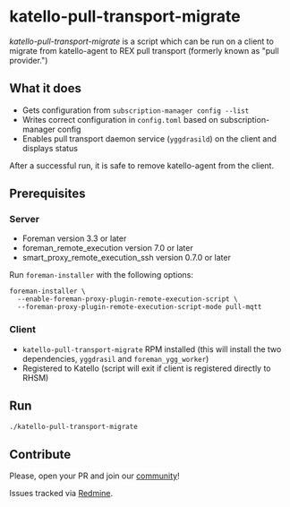 # katello-pull-transport-migrate

_katello-pull-transport-migrate_ is a script which can be run on a client to migrate from katello-agent to REX pull transport (formerly known as "pull provider.")

## What it does
* Gets configuration from `subscription-manager config --list`
* Writes correct configuration in `config.toml` based on subscription-manager config
* Enables pull transport daemon service (`yggdrasild`) on the client and displays status

After a successful run, it is safe to remove katello-agent from the client.

## Prerequisites

### Server
* Foreman version 3.3 or later
* foreman_remote_execution version 7.0 or later
* smart_proxy_remote_execution_ssh version 0.7.0 or later

Run `foreman-installer` with the following options:

```
foreman-installer \
  --enable-foreman-proxy-plugin-remote-execution-script \
  --foreman-proxy-plugin-remote-execution-script-mode pull-mqtt
```

### Client
* `katello-pull-transport-migrate` RPM installed (this will install the two dependencies, `yggdrasil` and `foreman_ygg_worker`)
* Registered to Katello (script will exit if client is registered directly to RHSM)

## Run

```sh
./katello-pull-transport-migrate
```

## Contribute

Please, open your PR and join our [community](https://theforeman.org/contribute.html)!

Issues tracked via [Redmine](https://projects.theforeman.org/projects/foreman_remote_execution).